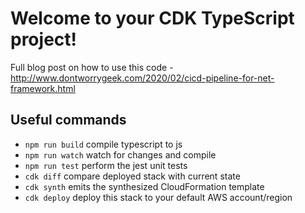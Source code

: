 # Welcome to your CDK TypeScript project!

Full blog post on how to use this code - http://www.dontworrygeek.com/2020/02/cicd-pipeline-for-net-framework.html

## Useful commands

 * `npm run build`   compile typescript to js
 * `npm run watch`   watch for changes and compile
 * `npm run test`    perform the jest unit tests
 * `cdk diff`        compare deployed stack with current state
 * `cdk synth`       emits the synthesized CloudFormation template
 * `cdk deploy`      deploy this stack to your default AWS account/region
